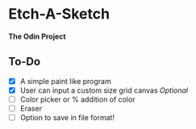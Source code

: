 # Etch-A-Sketch
**The Odin Project**

## To-Do
- [x] A simple paint like program
- [x] User can input a custom size grid canvas
*Optional*
- [ ] Color picker or % addition of color
- [ ] Eraser
- [ ] Option to save in file format!
